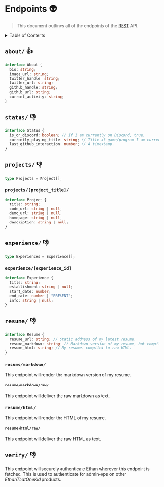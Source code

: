 # Endpoints 👽

> This document outlines all of the endpoints of the [REST](https://developer.mozilla.org/en-US/docs/Glossary/REST) API.

<details>
  <summary>
    Table of Contents
  </summary>

---
- [`about/`](#about-)
- [`status/`](#status-)
- [`projects/`](#projects-)
- [`experience/`](#experience-)
- [`resume/`](#resume-)
- [`verify/`](#verify-)
---

</details>
  

## `about/` 👍

```ts
interface About {
  bio: string;
  image_url: string;
  twitter_handle: string;
  twitter_url: string;
  github_handle: string;
  github_url: string;
  current_activity: string;
}
```

## `status/` 👎

```ts
interface Status {
  is_on_discord: boolean; // If I am currently on Discord, true.
  currently_playing_title: string; // Title of game/program I am currently on.
  last_github_interaction: number; // A timestamp.
}
```

## `projects/` 👎

```ts
type Projects = Project[];
```

### `projects/[project_title]/`

```ts
interface Project {
  title: string;
  code_url: string | null;
  demo_url: string | null;
  homepage: string | null;
  description: string | null;
}
```

## `experience/` 👎

```ts
type Experiences = Experience[];
```

### `experience/[experience_id]`

```ts
interface Experience {
  title: string;
  establishment: string | null;
  start_date: number;
  end_date: number | "PRESENT";
  info: string | null;
}
```

## `resume/` 👎

```ts
interface Resume {
  resume_url: string; // Static address of my latest resume.
  resume_markdown: string; // Markdown version of my resume, but compiled to raw HTML.
  resume_html: string; // My resume, compiled to raw HTML.
}
```

### `resume/markdown/`

This endpoint will render the markdown version of my resume.

#### `resume/markdown/raw/`

This endpoint will deliver the raw markdown as text.

### `resume/html/`

This endpoint will render the HTML of my resume.

#### `resume/html/raw/`

This endpoint will deliver the raw HTML as text.

## `verify/` 👎

This endpoint will securely authenticate Ethan wherever this endpoint is fetched.
This is used to authenticate for admin-ops on other *EthanThatOneKid* products.
